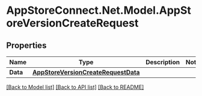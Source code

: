 # AppStoreConnect.Net.Model.AppStoreVersionCreateRequest

## Properties

Name | Type | Description | Notes
------------ | ------------- | ------------- | -------------
**Data** | [**AppStoreVersionCreateRequestData**](AppStoreVersionCreateRequestData.md) |  | 

[[Back to Model list]](../README.md#documentation-for-models) [[Back to API list]](../README.md#documentation-for-api-endpoints) [[Back to README]](../README.md)

